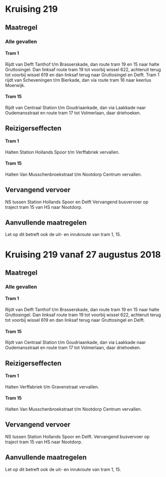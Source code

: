 # Kruising 219
## Maatregel
### Alle gevallen

#### Tram 1
Rijdt van Delft Tanthof t/m Brasserskade, dan route tram 19 en 15 naar halte Gruttosingel. Dan linksaf route tram 19 tot voorbij wissel 622, achteruit terug tot voorbij wissel 619 en dan linksaf terug naar Gruttosingel en Delft.
Tram 1 rijdt van Scheveningen t/m Bierkade, dan via route tram 16 naar keerlus Moerwijk.

#### Tram 15
Rijdt van Centraal Station t/m Goudriaankade, dan via Laakkade naar Oudemansstraat en route tram 17 tot Volmerlaan, daar driehoeken.

## Reizigerseffecten

#### Tram 1
Halten Station Hollands Spoor t/m Verffabriek vervallen.

#### Tram 15
Halten Van Musschenbroekstraat t/m Nootdorp Centrum vervallen.

## Vervangend vervoer
NS tussen Station Hollands Spoor en Delft
Vervangend busvervoer op traject tram 15 van HS naar Nootdorp.

## Aanvullende maatregelen
Let op dit betreft ook de uit- en inrukroute van tram 1, 15.

# Kruising 219 vanaf 27 augustus 2018
## Maatregel
### Alle gevallen

#### Tram 1
Rijdt van Delft Tanthof t/m Brasserskade, dan route tram 19 en 15 naar halte Gruttosingel. Dan linksaf route tram 19 tot voorbij wissel 622, achteruit terug tot voorbij wissel 619 en dan linksaf terug naar Gruttosingel en Delft.

#### Tram 15
Rijdt van Centraal Station t/m Goudriaankade, dan via Laakkade naar Oudemansstraat en route tram 17 tot Volmerlaan, daar driehoeken.

## Reizigerseffecten

#### Tram 1
Halten Verffabriek t/m Gravenstraat vervallen.

#### Tram 15
Halten Van Musschenbroekstraat t/m Nootdorp Centrum vervallen.

## Vervangend vervoer
NS tussen Station Hollands Spoor en Delft.
Vervangend busvervoer op traject tram 15 van HS naar Nootdorp.

## Aanvullende maatregelen
Let op dit betreft ook de uit- en inrukroute van tram 1, 15.
